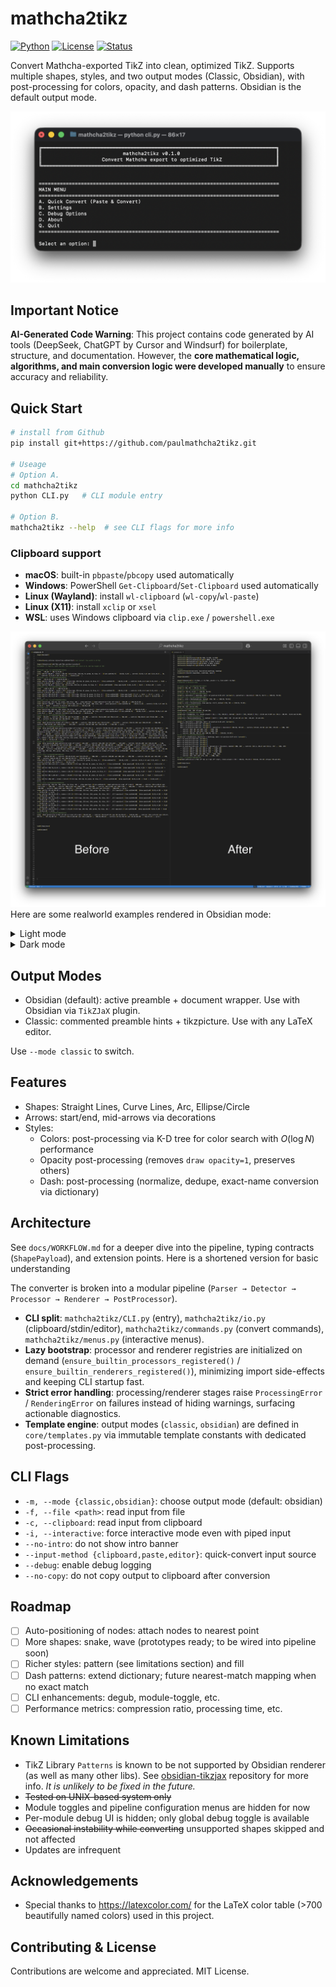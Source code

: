 # mathcha2tikz

[![Python](https://img.shields.io/badge/Python-3.8+-blue.svg)](https://www.python.org/downloads/)
[![License](https://img.shields.io/badge/License-MIT-green.svg)](LICENSE)
[![Status](https://img.shields.io/badge/Status-MVP-green.svg)]()


Convert Mathcha-exported TikZ into clean, optimized TikZ. Supports multiple shapes, styles, and two output modes (Classic, Obsidian), with post-processing for colors, opacity, and dash patterns. Obsidian is the default output mode.

![alt text](<docs/screenshots/Screenshot 2025-10-05 at 01.31.06.png>)

## Important Notice

**AI-Generated Code Warning**: This project contains code generated by AI tools (DeepSeek, ChatGPT by Cursor and Windsurf) for boilerplate, structure, and documentation. However, the **core mathematical logic, algorithms, and main conversion logic were developed manually** to ensure accuracy and reliability. 

## Quick Start

```bash
# install from Github
pip install git+https://github.com/paulmathcha2tikz.git

# Useage
# Option A.
cd mathcha2tikz
python CLI.py   # CLI module entry

# Option B. 
mathcha2tikz --help  # see CLI flags for more info
```

### Clipboard support

- **macOS**: built-in `pbpaste`/`pbcopy` used automatically
- **Windows**: PowerShell `Get-Clipboard`/`Set-Clipboard` used automatically
- **Linux (Wayland)**: install `wl-clipboard` (`wl-copy`/`wl-paste`)
- **Linux (X11)**: install `xclip` or `xsel`
- **WSL**: uses Windows clipboard via `clip.exe` / `powershell.exe`

![alt text](<docs/screenshots/Screenshot 2025-10-05 at 01.00.01.png>)
Here are some realworld examples rendered in Obsidian mode:
<details>
<summary> Light mode </summary>

![alt text](<docs/screenshots/Screenshot 2025-10-05 at 15.01.11.png>)
![alt text](<docs/screenshots/Screenshot 2025-10-05 at 15.02.13 1.png>)

</details>

<details>
<summary> Dark mode </summary>

![alt text](<docs/screenshots/Screenshot 2025-10-05 at 15.10.45.png>)
![alt text](<docs/screenshots/Screenshot 2025-10-05 at 15.10.32.png>)

</details>

## Output Modes

- Obsidian (default): active preamble + document wrapper. Use with Obsidian via `TikZJaX` plugin.
- Classic: commented preamble hints + tikzpicture. Use with any LaTeX editor.

Use `--mode classic` to switch.

## Features

- Shapes: Straight Lines, Curve Lines, Arc, Ellipse/Circle
- Arrows: start/end, mid-arrows via decorations
- Styles:
  - Colors: post-processing via K-D tree for color search with $O(\log N)$ performance
  - Opacity post-processing (removes `draw opacity=1`, preserves others)
  - Dash: post-processing (normalize, dedupe, exact-name conversion via dictionary)

## Architecture

See `docs/WORKFLOW.md` for a deeper dive into the pipeline, typing contracts (`ShapePayload`), and extension points. Here is a shortened version for basic understanding


The converter is broken into a modular pipeline (`Parser → Detector → Processor → Renderer → PostProcessor`).

- **CLI split**: `mathcha2tikz/CLI.py` (entry), `mathcha2tikz/io.py` (clipboard/stdin/editor), `mathcha2tikz/commands.py` (convert commands), `mathcha2tikz/menus.py` (interactive menus).
- **Lazy bootstrap**: processor and renderer registries are initialized on demand (`ensure_builtin_processors_registered()` / `ensure_builtin_renderers_registered()`), minimizing import side-effects and keeping CLI startup fast.
- **Strict error handling**: processing/renderer stages raise `ProcessingError` / `RenderingError` on failures instead of hiding warnings, surfacing actionable diagnostics.
- **Template engine**: output modes (`classic`, `obsidian`) are defined in `core/templates.py` via immutable template constants with dedicated post-processing.


## CLI Flags

- `-m, --mode {classic,obsidian}`: choose output mode (default: obsidian)
- `-f, --file <path>`: read input from file
- `-c, --clipboard`: read input from clipboard
- `-i, --interactive`: force interactive mode even with piped input
- `--no-intro`: do not show intro banner
- `--input-method {clipboard,paste,editor}`: quick-convert input source
- `--debug`: enable debug logging
- `--no-copy`: do not copy output to clipboard after conversion

## Roadmap

- [ ] Auto-positioning of nodes: attach nodes to nearest point
- [ ] More shapes: snake, wave (prototypes ready; to be wired into pipeline soon)
- [ ] Richer styles: pattern (see limitations section) and fill
- [ ] Dash patterns: extend dictionary; future nearest-match mapping when no exact match
- [ ] CLI enhancements: degub, module-toggle, etc.
- [ ] Performance metrics: compression ratio, processing time, etc.

## Known Limitations

- TikZ Library `Patterns` is known to be not supported by Obsidian renderer (as well as many other libs). See [obsidian-tikzjax](https://github.com/artisticat1/obsidian-tikzjax) repository for more info. *It is unlikely to be fixed in the future.*
- ~~Tested on UNIX-based system only~~
- Module toggles and pipeline configuration menus are hidden for now
- Per-module debug UI is hidden; only global debug toggle is available
- ~~Occasional instability while converting~~ unsupported shapes skipped and not affected
- Updates are infrequent

## Acknowledgements

- Special thanks to https://latexcolor.com/ for the LaTeX color table (>700 beautifully named colors) used in this project.

## Contributing & License

Contributions are welcome and appreciated. MIT License.
